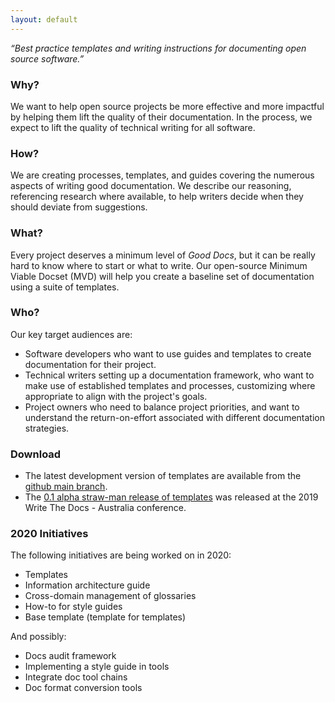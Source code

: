```yaml
---
layout: default
---
```


_“Best practice templates and writing instructions for documenting open source software.”_

### Why?

We want to help open source projects be more effective and more impactful by helping them lift the quality of their documentation. In the process, we expect to lift the quality of technical writing for all software.

### How?

We are creating processes, templates, and guides covering the numerous aspects of writing good documentation. We describe our reasoning, referencing research where available, to help writers decide when they should deviate from suggestions.

### What?

Every project deserves a minimum level of _Good Docs_, but it can be really hard to know where to start or what to write. Our open-source Minimum Viable Docset (MVD) will help you create a baseline set of documentation using a suite of templates.

### Who?

Our key target audiences are:

* Software developers who want to use guides and templates to create documentation for their project.
* Technical writers setting up a documentation framework, who want to make use of established templates and processes, customizing where appropriate to align with the project's goals.
* Project owners who need to balance project priorities, and want to understand the return-on-effort associated with different documentation strategies.

### Download

* The latest development version of templates are available from the [github main branch](https://github.com/thegooddocsproject/templates).
* The [0.1 alpha straw-man release of templates](https://github.com/thegooddocsproject/templates/releases/tag/v0.1) was released at the 2019 Write The Docs - Australia conference.

### 2020 Initiatives
The following initiatives are being worked on in 2020:
* Templates
* Information architecture guide
* Cross-domain management of glossaries 
* How-to for style guides
* Base template (template for templates)

And possibly:
* Docs audit framework
* Implementing a style guide in tools
* Integrate doc tool chains
* Doc format conversion tools

